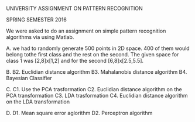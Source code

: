 UNIVERSITY ASSIGNMENT ON PATTERN RECOGNITION

SPRING SEMESTER 2016

We were asked to do an assignment on simple pattern recognition algorithms via using Matlab.

A. we had to randomly generate 500 points in 2D space. 400 of them would belong tothe first class and the rest on the second.
   The given space for class 1 was [2,8]x[1,2] and for the second [6,8]x[2.5,5.5].
   
B. B2. Euclidian distance algorithm
   B3. Mahalanobis distance algorithm
   B4. Bayesian Classifier

C. C1. Use the PCA trasformation
   C2. Euclidian distance algorithm on the PCA transformation
   C3. LDA trasformation
   C4. Euclidian distance algorithm on the LDA transformation
   
D. D1. Mean square error aglorithm
   D2. Perceptron algorithm
